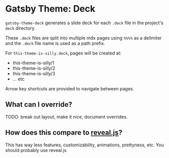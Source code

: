 # Gatsby Theme: Deck

`gatsby-theme-deck` generates a slide deck for each `.deck` file in the project's `deck` directory.

These `.deck` files are split into multiple mdx pages using `%%%%` as a delimiter and the `.deck` file name is used as a path prefix.

For `this-theme-is-silly.deck`, pages will be created at:

- this-theme-is-silly/1
- this-theme-is-silly/2
- this-theme-is-silly/3
- ... etc

Arrow key shortcuts are provided to navigate between pages.

## What can I override?

TODO: break out layout, make it nice, document overrides.

## How does this compare to [reveal.js](https://revealjs.com/)?

This has way less features, customizability, animations, prettyness, etc. You should probably use reveal.js
